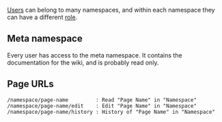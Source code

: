 [Users](/meta/users) can belong to many namespaces, and within each namespace
they can have a different [role](/meta/roles).

## Meta namespace

Every user has access to the meta namespace. It contains the documentation for
the wiki, and is probably read only.

## Page URLs

```
/namespace/page-name         : Read "Page Name" in "Namespace"
/namespace/page-name/edit    : Edit "Page Name" in "Namespace"
/namespace/page-name/history : History of "Page Name" in "Namespace"
```